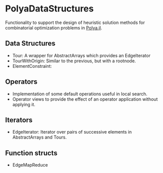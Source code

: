 # PolyaDataStructures
Functionality to support the design of heuristic solution methods for combinatorial optimization problems in [Polya.jl](https://Michiel-VL/Polya.jl).

## Data Structures
- Tour: A wrapper for AbstractArrays which provides an EdgeIterator
- TourWithOrigin: Similar to the previous, but with a rootnode.
- ElementConstraint:

## Operators
- Implementation of some default operations useful in local search.
- Operator views to provide the effect of an operator application without applying it.
## Iterators
- EdgeIterator: Iterator over pairs of successive elements in AbstractArrays and Tours.
## Function structs
- EdgeMapReduce
